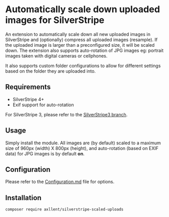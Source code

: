 # Automatically scale down uploaded images for SilverStripe

An extension to automatically scale down all new uploaded images in SilverStripe and (optionally) compress
all uploaded images (resample). If the uploaded image is larger than a preconfigured size, it will be scaled down.
The extension also supports auto-rotation of JPG images eg: portrait images taken with digital cameras or cellphones.

It also supports custom folder configurations to allow for different settings based on the folder they are uploaded into.

## Requirements

- SilverStripe 4+
- Exif support for auto-rotation

For SilverStripe 3, please refer to the [SilverStripe3 branch](https://github.com/axllent/silverstripe-scaled-uploads/tree/silverstripe3).

## Usage

Simply install the module. All images are (by default) scaled to a maximum size of 960px (width) X 800px (height),
and auto-rotation (based on EXIF data) for JPG images is by default **on**.

## Configuration

Please refer to the [Configuration.md](docs/en/Configuration.md) file for options.

## Installation

```shell
composer require axllent/silverstripe-scaled-uploads
```
